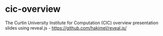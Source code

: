 # cic-overview 

The Curtin University Institute for Computation (CIC) overview presentation slides using reveal.js - https://github.com/hakimel/reveal.js/

